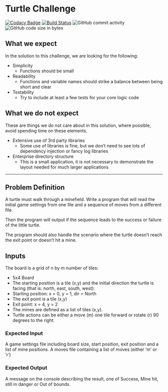 # Turtle Challenge

[![Codacy Badge](https://api.codacy.com/project/badge/Grade/48e8feae0af54f8db9c21f12e0eb1569)](https://app.codacy.com/app/eamonnreilly87/TurtleChallenge?utm_source=github.com&utm_medium=referral&utm_content=DarthRatz/TurtleChallenge&utm_campaign=Badge_Grade_Dashboard)
[![Build Status](https://dev.azure.com/EamonnReilly/TurtleChallenge/_apis/build/status/DarthRatz.TurtleChallenge?branchName=master)](https://dev.azure.com/EamonnReilly/TurtleChallenge/_build/latest?definitionId=2&branchName=master)
![GitHub commit activity](https://img.shields.io/github/commit-activity/m/DarthRatz/TurtleChallenge.svg)
![GitHub code size in bytes](https://img.shields.io/github/languages/code-size/DarthRatz/TurtleChallenge.svg)

## What we expect

In the solution to this challenge, we are looking for the following:

* Simplicity
  * Functions should be small
* Readability
  * Functions and variable names should strike a balance between being short and
clear
* Testability
  * Try to include at least a few tests for your core logic code

## What we do not expect

These are things we do not care about in this solution, where possible, avoid spending time on
these elements.

* Extensive use of 3rd party libraries
  * Some use of libraries is fine, but we don’t need to see lots of dependency
injection or fancy log libraries
* Enterprise directory structure
  * This is a small application, it is not necessary to demonstrate the layout needed
for much larger applications

___

## Problem Definition

A turtle must walk through a minefield. Write a program that will read the initial game settings
from one file and a sequence of moves from a different file.

Then the program will output if the sequence leads to the success or failure of the little turtle.

The program should also handle the scenario where the turtle doesn’t reach the exit point or
doesn’t hit a mine.

## Inputs

The board is a grid of n by m number of tiles:

* 5x4 Board
* The starting position is a tile (x,y) and the initial direction the turtle is facing (that is: north, east,
south, west):
* Starting position: x = 0, y = 1, dir = North
* The exit point is a tile (x,y)
* Exit point: x = 4, y = 2
* The mines are defined as a list of tiles (x,y).
* Turtle actions can be either a move (m) one tile forward or rotate (r) 90 degrees to the right.

### Expected Input

A game settings file including board size, start position, exit position and a list of mine positions.
A moves file containing a list of moves (either ‘m’ or ‘r’)

### Expected Output

A message on the console describing the result, one of Success, Mine hit, still in danger or Out
of bounds.
